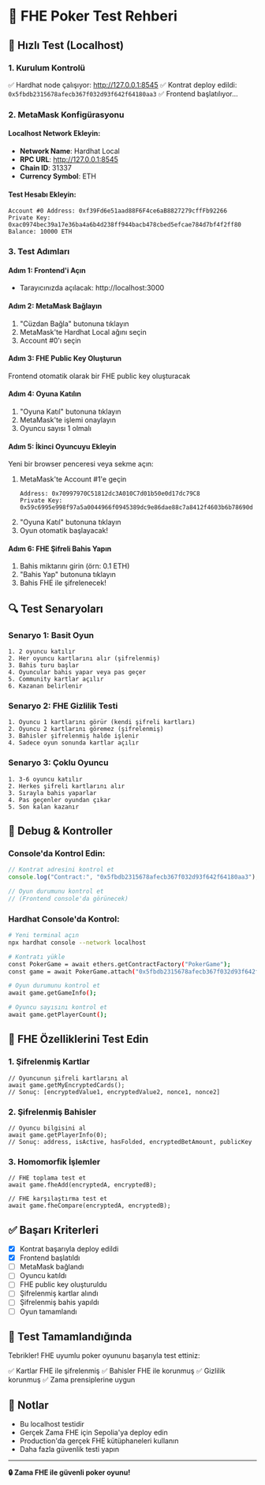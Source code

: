# 🧪 FHE Poker Test Rehberi

## 🚀 Hızlı Test (Localhost)

### 1. Kurulum Kontrolü

✅ Hardhat node çalışıyor: http://127.0.0.1:8545
✅ Kontrat deploy edildi: `0x5fbdb2315678afecb367f032d93f642f64180aa3`
✅ Frontend başlatılıyor...

### 2. MetaMask Konfigürasyonu

#### Localhost Network Ekleyin:
- **Network Name**: Hardhat Local
- **RPC URL**: http://127.0.0.1:8545
- **Chain ID**: 31337
- **Currency Symbol**: ETH

#### Test Hesabı Ekleyin:
```
Account #0 Address: 0xf39Fd6e51aad88F6F4ce6aB8827279cffFb92266
Private Key: 0xac0974bec39a17e36ba4a6b4d238ff944bacb478cbed5efcae784d7bf4f2ff80
Balance: 10000 ETH
```

### 3. Test Adımları

#### Adım 1: Frontend'i Açın
- Tarayıcınızda açılacak: http://localhost:3000

#### Adım 2: MetaMask Bağlayın
1. "Cüzdan Bağla" butonuna tıklayın
2. MetaMask'te Hardhat Local ağını seçin
3. Account #0'ı seçin

#### Adım 3: FHE Public Key Oluşturun
Frontend otomatik olarak bir FHE public key oluşturacak

#### Adım 4: Oyuna Katılın
1. "Oyuna Katıl" butonuna tıklayın
2. MetaMask'te işlemi onaylayın
3. Oyuncu sayısı 1 olmalı

#### Adım 5: İkinci Oyuncuyu Ekleyin
Yeni bir browser penceresi veya sekme açın:
1. MetaMask'te Account #1'e geçin
   ```
   Address: 0x70997970C51812dc3A010C7d01b50e0d17dc79C8
   Private Key: 0x59c6995e998f97a5a0044966f0945389dc9e86dae88c7a8412f4603b6b78690d
   ```
2. "Oyuna Katıl" butonuna tıklayın
3. Oyun otomatik başlayacak!

#### Adım 6: FHE Şifreli Bahis Yapın
1. Bahis miktarını girin (örn: 0.1 ETH)
2. "Bahis Yap" butonuna tıklayın
3. Bahis FHE ile şifrelenecek!

## 🔍 Test Senaryoları

### Senaryo 1: Basit Oyun
```
1. 2 oyuncu katılır
2. Her oyuncu kartlarını alır (şifrelenmiş)
3. Bahis turu başlar
4. Oyuncular bahis yapar veya pas geçer
5. Community kartlar açılır
6. Kazanan belirlenir
```

### Senaryo 2: FHE Gizlilik Testi
```
1. Oyuncu 1 kartlarını görür (kendi şifreli kartları)
2. Oyuncu 2 kartlarını göremez (şifrelenmiş)
3. Bahisler şifrelenmiş halde işlenir
4. Sadece oyun sonunda kartlar açılır
```

### Senaryo 3: Çoklu Oyuncu
```
1. 3-6 oyuncu katılır
2. Herkes şifreli kartlarını alır
3. Sırayla bahis yaparlar
4. Pas geçenler oyundan çıkar
5. Son kalan kazanır
```

## 🐛 Debug & Kontroller

### Console'da Kontrol Edin:
```javascript
// Kontrat adresini kontrol et
console.log("Contract:", "0x5fbdb2315678afecb367f032d93f642f64180aa3");

// Oyun durumunu kontrol et
// (Frontend console'da görünecek)
```

### Hardhat Console'da Kontrol:
```bash
# Yeni terminal açın
npx hardhat console --network localhost

# Kontratı yükle
const PokerGame = await ethers.getContractFactory("PokerGame");
const game = await PokerGame.attach("0x5fbdb2315678afecb367f032d93f642f64180aa3");

# Oyun durumunu kontrol et
await game.getGameInfo();

# Oyuncu sayısını kontrol et
await game.getPlayerCount();
```

## 🎯 FHE Özelliklerini Test Edin

### 1. Şifrelenmiş Kartlar
```solidity
// Oyuncunun şifreli kartlarını al
await game.getMyEncryptedCards();
// Sonuç: [encryptedValue1, encryptedValue2, nonce1, nonce2]
```

### 2. Şifrelenmiş Bahisler
```solidity
// Oyuncu bilgisini al
await game.getPlayerInfo(0);
// Sonuç: address, isActive, hasFolded, encryptedBetAmount, publicKey
```

### 3. Homomorfik İşlemler
```solidity
// FHE toplama test et
await game.fheAdd(encryptedA, encryptedB);

// FHE karşılaştırma test et
await game.fheCompare(encryptedA, encryptedB);
```

## ✅ Başarı Kriterleri

- [x] Kontrat başarıyla deploy edildi
- [x] Frontend başlatıldı
- [ ] MetaMask bağlandı
- [ ] Oyuncu katıldı
- [ ] FHE public key oluşturuldu
- [ ] Şifrelenmiş kartlar alındı
- [ ] Şifrelenmiş bahis yapıldı
- [ ] Oyun tamamlandı

## 🎉 Test Tamamlandığında

Tebrikler! FHE uyumlu poker oyununu başarıyla test ettiniz:

✅ Kartlar FHE ile şifrelenmiş
✅ Bahisler FHE ile korunmuş
✅ Gizlilik korunmuş
✅ Zama prensiplerine uygun

## 📝 Notlar

- Bu localhost testidir
- Gerçek Zama FHE için Sepolia'ya deploy edin
- Production'da gerçek FHE kütüphaneleri kullanın
- Daha fazla güvenlik testi yapın

---

**🔒 Zama FHE ile güvenli poker oyunu!**

